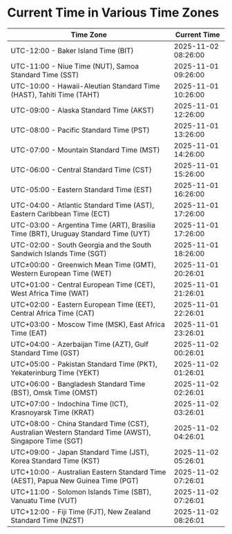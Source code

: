 # Current Time in Various Time Zones

| Time Zone | Current Time |
|-----------|--------------|
| UTC-12:00 - Baker Island Time (BIT) | 2025-11-02 08:26:00 |
| UTC-11:00 - Niue Time (NUT), Samoa Standard Time (SST) | 2025-11-01 09:26:00 |
| UTC-10:00 - Hawaii-Aleutian Standard Time (HAST), Tahiti Time (TAHT) | 2025-11-01 10:26:00 |
| UTC-09:00 - Alaska Standard Time (AKST) | 2025-11-01 12:26:00 |
| UTC-08:00 - Pacific Standard Time (PST) | 2025-11-01 13:26:00 |
| UTC-07:00 - Mountain Standard Time (MST) | 2025-11-01 14:26:00 |
| UTC-06:00 - Central Standard Time (CST) | 2025-11-01 15:26:00 |
| UTC-05:00 - Eastern Standard Time (EST) | 2025-11-01 16:26:00 |
| UTC-04:00 - Atlantic Standard Time (AST), Eastern Caribbean Time (ECT) | 2025-11-01 17:26:00 |
| UTC-03:00 - Argentina Time (ART), Brasília Time (BRT), Uruguay Standard Time (UYT) | 2025-11-01 17:26:00 |
| UTC-02:00 - South Georgia and the South Sandwich Islands Time (SGT) | 2025-11-01 18:26:00 |
| UTC±00:00 - Greenwich Mean Time (GMT), Western European Time (WET) | 2025-11-01 20:26:01 |
| UTC+01:00 - Central European Time (CET), West Africa Time (WAT) | 2025-11-01 21:26:01 |
| UTC+02:00 - Eastern European Time (EET), Central Africa Time (CAT) | 2025-11-01 22:26:01 |
| UTC+03:00 - Moscow Time (MSK), East Africa Time (EAT) | 2025-11-01 23:26:01 |
| UTC+04:00 - Azerbaijan Time (AZT), Gulf Standard Time (GST) | 2025-11-02 00:26:01 |
| UTC+05:00 - Pakistan Standard Time (PKT), Yekaterinburg Time (YEKT) | 2025-11-02 01:26:01 |
| UTC+06:00 - Bangladesh Standard Time (BST), Omsk Time (OMST) | 2025-11-02 02:26:01 |
| UTC+07:00 - Indochina Time (ICT), Krasnoyarsk Time (KRAT) | 2025-11-02 03:26:01 |
| UTC+08:00 - China Standard Time (CST), Australian Western Standard Time (AWST), Singapore Time (SGT) | 2025-11-02 04:26:01 |
| UTC+09:00 - Japan Standard Time (JST), Korea Standard Time (KST) | 2025-11-02 05:26:01 |
| UTC+10:00 - Australian Eastern Standard Time (AEST), Papua New Guinea Time (PGT) | 2025-11-02 07:26:01 |
| UTC+11:00 - Solomon Islands Time (SBT), Vanuatu Time (VUT) | 2025-11-02 07:26:01 |
| UTC+12:00 - Fiji Time (FJT), New Zealand Standard Time (NZST) | 2025-11-02 08:26:01 |
